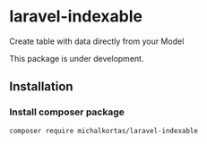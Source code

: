 # laravel-indexable
Create table with data directly from your Model

This package is under development. 

## Installation

### Install composer package
```
composer require michalkortas/laravel-indexable
```
